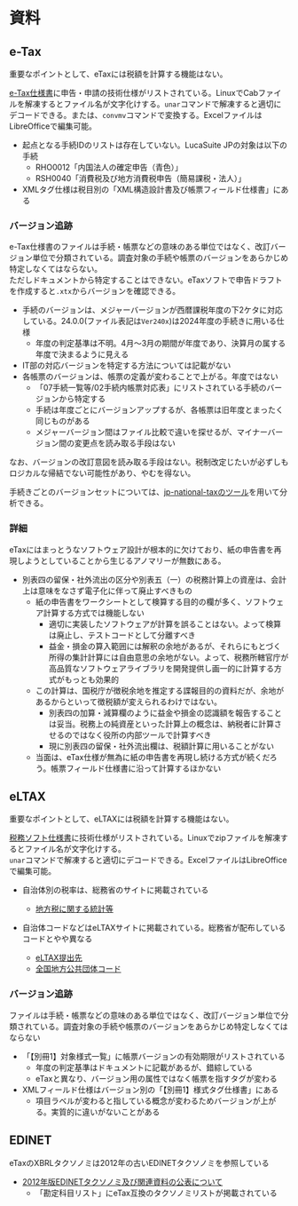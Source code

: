 # 資料

## e-Tax

重要なポイントとして、eTaxには税額を計算する機能はない。

[e-Tax仕様書](https://www.e-tax.nta.go.jp/shiyo/index.htm#anc05)に申告・申請の技術仕様がリストされている。LinuxでCabファイルを解凍するとファイル名が文字化けする。`unar`コマンドで解凍すると適切にデコードできる。または、`convmv`コマンドで変換する。ExcelファイルはLibreOfficeで編集可能。

* 起点となる手続IDのリストは存在していない。LucaSuite JPの対象は以下の手続
  * RHO0012「内国法人の確定申告（青色）」
  * RSH0040「消費税及び地方消費税申告（簡易課税・法人）」
* XMLタグ仕様は税目別の「XML構造設計書及び帳票フィールド仕様書」にある

### バージョン追跡

e-Tax仕様書のファイルは手続・帳票などの意味のある単位ではなく、改訂バージョン単位で分類されている。調査対象の手続や帳票のバージョンをあらかじめ特定しなくてはならない。  
ただしドキュメントから特定することはできない。eTaxソフトで申告ドラフトを作成すると`.xtx`からバージョンを確認できる。

* 手続のバージョンは、メジャーバージョンが西暦課税年度の下2ケタに対応している。24.0.0(ファイル表記は`Ver240x`)は2024年度の手続きに用いる仕様
  * 年度の判定基準は不明。4月〜3月の期間が年度であり、決算月の属する年度で決まるように見える
* IT部の対応バージョンを特定する方法については記載がない
* 各帳票のバージョンは、帳票の定義が変わることで上がる。年度ではない
  * 「07手続一覧等/02手続内帳票対応表」にリストされている手続のバージョンから特定する
  * 手続は年度ごとにバージョンアップするが、各帳票は旧年度とまったく同じものがある
  * メジャーバージョン間はファイル比較で違いを探せるが、マイナーバージョン間の変更点を読み取る手段はない

なお、バージョンの改訂意図を読み取る手段はない。税制改定じたいが必ずしもロジカルな帰結でない可能性があり、やむを得ない。

手続きごとのバージョンセットについては、[jp-national-taxのツール](https://github.com/chumaltd/jp-national-tax/tree/master/tools)を用いて分析できる。


### 詳細

eTaxにはまっとうなソフトウェア設計が根本的に欠けており、紙の申告書を再現しようとしていることから生じるアノマリーが無数にある。

* 別表四の留保・社外流出の区分や別表五（一）の税務計算上の資産は、会計上は意味をなさず電子化に伴って廃止すべきもの
  * 紙の申告書をワークシートとして検算する目的の欄が多く、ソフトウェア計算する方式では機能しない
    * 適切に実装したソフトウェアが計算を誤ることはない。よって検算は廃止し、テストコードとして分離すべき
    * 益金・損金の算入範囲には解釈の余地があるが、それらにもとづく所得の集計計算には自由意思の余地がない。よって、税務所轄官庁が高品質なソフトウェアライブラリを開発提供し画一的に計算する方式がもっとも効果的
  * この計算は、国税庁が徴税余地を推定する諜報目的の資料だが、余地があるからといって徴税額が変えられるわけではない。
    * 別表四の加算・減算欄のように益金や損金の認識額を報告することは妥当。税務上の純資産といった計算上の概念は、納税者に計算させるのではなく役所の内部ツールで計算すべき
    * 現に別表四の留保・社外流出欄は、税額計算に用いることがない
  * 当面は、eTax仕様が無為に紙の申告書を再現し続ける方式が続くだろう。帳票フィールド仕様書に沿って計算するほかない


## eLTAX

重要なポイントとして、eLTAXには税額を計算する機能はない。

[税務ソフト仕様書](https://www.eltax.lta.go.jp/support/software/)に技術仕様がリストされている。Linuxでzipファイルを解凍するとファイル名が文字化けする。  
`unar`コマンドで解凍すると適切にデコードできる。ExcelファイルはLibreOfficeで編集可能。

* 自治体別の税率は、総務省のサイトに掲載されている
  * [地方税に関する統計等](https://www.soumu.go.jp/main_sosiki/jichi_zeisei/czaisei/czaisei_seido/czei_shiryo_ichiran.html)

* 自治体コードなどはeLTAXサイトに掲載されている。総務省が配布しているコードとやや異なる
  * [eLTAX提出先](https://www.eltax.lta.go.jp/documents/03062)
  * [全国地方公共団体コード](https://www.soumu.go.jp/denshijiti/code.html)


### バージョン追跡

ファイルは手続・帳票などの意味のある単位ではなく、改訂バージョン単位で分類されている。調査対象の手続や帳票のバージョンをあらかじめ特定しなくてはならない

* 「【別冊1】対象様式一覧」に帳票バージョンの有効期限がリストされている
  * 年度の判定基準はドキュメントに記載があるが、錯綜している
  * eTaxと異なり、バージョン用の属性ではなく帳票を指すタグが変わる
* XMLフィールド仕様はバージョン別の「【別冊1】様式タグ仕様書」にある
  * 項目ラベルが変わると指している概念が変わるためバージョンが上がる。実質的に違いがないことがある


## EDINET

eTaxのXBRLタクソノミは2012年の古いEDINETタクソノミを参照している

* [2012年版EDINETタクソノミ及び関連資料の公表について](https://www.fsa.go.jp/search/20120314.html)
  * 「勘定科目リスト」にeTax互換のタクソノミリストが掲載されている

